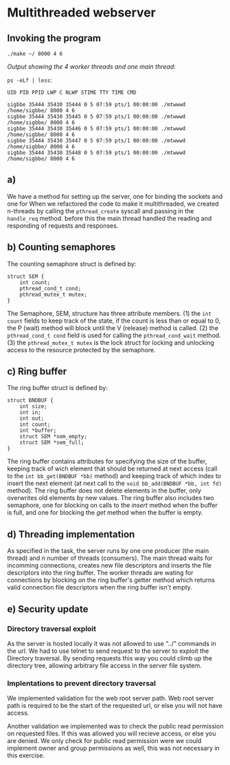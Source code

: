 # Multithreaded webserver

## Invoking the program

`./make ~/ 8000 4 6`

_Output showing the 4 worker threads and one main thread_:

`ps -eLf | less`:


```
UID PID PPID LWP C NLWP STIME TTY TIME CMD

sigbbe 35444 35430 35444 0 5 07:59 pts/1 00:00:00 ./mtwwwd /home/sigbbe/ 8000 4 6
sigbbe 35444 35430 35445 0 5 07:59 pts/1 00:00:00 ./mtwwwd /home/sigbbe/ 8000 4 6
sigbbe 35444 35430 35446 0 5 07:59 pts/1 00:00:00 ./mtwwwd /home/sigbbe/ 8000 4 6
sigbbe 35444 35430 35447 0 5 07:59 pts/1 00:00:00 ./mtwwwd /home/sigbbe/ 8000 4 6
sigbbe 35444 35430 35448 0 5 07:59 pts/1 00:00:00 ./mtwwwd /home/sigbbe/ 8000 4 6
```

## a)

We have a method for setting up the server, one for binding the sockets and one for
When we refactored the code to make it multithreaded, we created n-threads by calling the `pthread_create` syscall and passing in the `handle_req` method. before this the main thread handled the reading and responding of requests and responses.

## b) Counting semaphores

The counting semaphore struct is defined by:

```
struct SEM {
    int count;
    pthread_cond_t cond;
    pthread_mutex_t mutex;
}
```

The Semaphore, SEM, structure has three attribute members.
(1) the `int count` fields to keep track of the state, if the count is less than or equal to 0, the P (wait) method will block until the V (release) method is called. (2) the `pthread_cond_t cond` field is used for calling the `pthread_cond_wait` method. (3) the `pthread_mutex_t mutex` is the lock struct for locking and unlocking access to the resource protected by the semaphore.

## c) Ring buffer

The ring buffer struct is defined by:

```
struct BNDBUF {
    int size;
    int in;
    int out;
    int count;
    int *buffer;
    struct SEM *sem_empty;
    struct SEM *sem_full;
}
```

The ring buffer contains attributes for specifying the size of the buffer, keeping track of wich element that should be returned at next access (call to the `int bb_get(BNDBUF *bb)` method) and keeping track of which index to insert the next element (at next call to the `void bb_add(BNDBUF *bb, int fd)` method). The ring buffer does not delete elements in the buffer, only overwrites old elements by new values. The ring buffer also includes two semaphore, one for blocking on calls to the _insert_ method when the buffer is full, and one for blocking the _get_ method when the buffer is empty.

## d) Threading implementation

As specified in the task, the server runs by one one producer (the main thread) and _n_ number of threads (consumers). The main thread waits for incomming connections, creates new file descriptors and inserts the file descriptors into the ring buffer. The worker threads are wating for connections by blocking on the ring buffer's getter method which returns valid connection file descriptors when the ring buffer isn't empty.

## e) Security update

### Directory traversal exploit

As the server is hosted locally it was not allowed to use "../" commands in the url. We had to use telnet to send request to the server to exploit the Directory traversal. By sending requests this way you could climb up the directory tree, allowing arbitrary file access in the server file system.

### Implentations to prevent directory traversal

We implemented validation for the web root server path. Web root server path is required to be the start of the requested url, or else you will not have access.

Another validation we implemented was to check the public read permission on requested files. If this was allowed you will recieve access, or else you are denied. We only check for public read permission were we could implement owner and group permissions as well, this was not necessary in this exercise.
